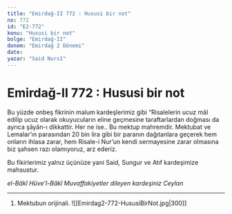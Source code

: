 ```yaml
---
title: "Emirdağ-II 772 : Hususi bir not"
no: 772
id: "E2-772"
konu: "Hususi bir not"
bolge: "Emirdağ-II"
donem: "Emirdağ 2 Dönemi"
date: 
yazar: "Said Nursî"
---
```


# Emirdağ-II 772 : Hususi bir not

Bu yüzde onbeş fikrinin malum kardeşlerimiz gibi “Risalelerin ucuz mâl edilip ucuz olarak okuyucuların eline geçmesine taraftarlardan doğması da ayrıca şâyân-ı dikkattir. Her ne ise.. Bu mektup mahremdir. Mektubat ve Lemalar’ın parasından 20 bin lira gibi bir paranın dağıtanlara geçerek hem onların ihlasa zarar, hem Risale-i Nur’un kendi sermayesine zarar olmasına biz şahsen razı olamıyoruz, arz ederiz.

Bu fikirlerimiz yalnız üçünüze yani Said, Sungur ve Atıf kardeşimize mahsustur.

*el-Bâkî Hüve’l-Bâkî*
*Muvaffakiyetler dileyen kardeşiniz*
*Ceylan*

***

1. Mektubun orijinali.
![[Emirdag2-772-HususiBirNot.jpg|300]]


